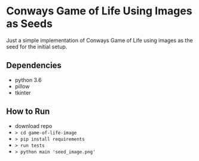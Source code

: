 # Conways Game of Life Using Images as Seeds
Just a simple implementation of Conways Game of Life using images as the seed for the initial setup.

## Dependencies
- python 3.6
- pillow
- tkinter

## How to Run
- download repo
- <code>> cd game-of-life-image </code>
- <code>> pip install requirements </code>
- <code>> run tests </code>
- <code>> python main 'seed_image.png'</code>